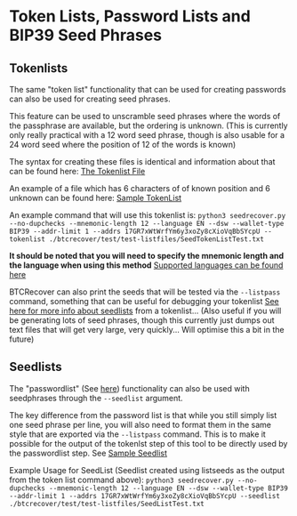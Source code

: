# Token Lists, Password Lists and BIP39 Seed Phrases

## Tokenlists
The same "token list" functionality that can be used for creating passwords can also be used for creating seed phrases.

This feature can be used to unscramble seed phrases where the words of the passphrase are available, but the ordering is unknown. (This is currently only really practical with a 12 word seed phrase, though is also usable for a 24 word seed where the position of 12 of the words is known)

The syntax for creating these files is identical and information about that can be found here: [The Tokenlist File](tokenlist_file.md)

An example of a file which has 6 characters of of known position and 6 unknown can be found here: [Sample TokenList](https://github.com/3rdIteration/btcrecover/blob/master/btcrecover/test/test-listfiles/SeedTokenListTest.txt)

An example command that will use this tokenlist is:
`python3 seedrecover.py --no-dupchecks --mnemonic-length 12 --language EN --dsw --wallet-type BIP39 --addr-limit 1 --addrs 17GR7xWtWrfYm6y3xoZy8cXioVqBbSYcpU --tokenlist ./btcrecover/test/test-listfiles/SeedTokenListTest.txt`

**It should be noted that you will need to specify the mnemonic length and the language when using this method** [Supported languages can be found here](https://github.com/3rdIteration/btcrecover/tree/master/btcrecover/wordlists)

BTCRecover can also print the seeds that will be tested via the `--listpass` command, something that can be useful for debugging your tokenlist [See here for more info about seedlists](passwordlist_file.md) from a tokenlist... (Also useful if you will be generating lots of seed phrases, though this currently just dumps out text files that will get very large, very quickly... Will optimise this a bit in the future)

## Seedlists
The "passwordlist" (See [here](passwordlist_file.md)) functionality can also be used with seedphrases through the `--seedlist` argument.

The key difference from the password list is that while you still simply list one seed phrase per line, you will also need to format them in the same style that are exported via the `--listpass` command. This is to make it possible for the output of the tokenlst step of this tool to be directly used by the passwordlist step. See [Sample Seedlist](https://github.com/3rdIteration/btcrecover/blob/master/btcrecover/test/test-listfiles/SeedListTest.txt)

Example Usage for SeedList (Seedlist created using listseeds as the output from the token list command above):
`python3 seedrecover.py --no-dupchecks --mnemonic-length 12 --language EN --dsw --wallet-type BIP39 --addr-limit 1 --addrs 17GR7xWtWrfYm6y3xoZy8cXioVqBbSYcpU --seedlist ./btcrecover/test/test-listfiles/SeedListTest.txt`
